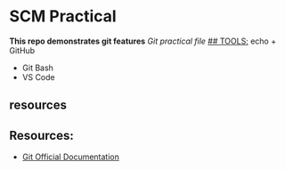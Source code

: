 # SCM Practical

**This repo demonstrates git features**
_Git practical file_
<u>## TOOLS:</u> echo + GitHub
+ Git Bash
+ VS Code
## resources
## Resources:
- [Git Official Documentation](https://git-scm.com/doc)
